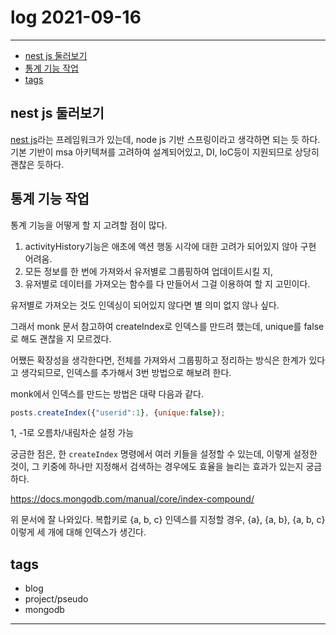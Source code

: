 # log 2021-09-16

--------------------------

- [nest js 둘러보기](#nest-js-둘러보기)
- [통계 기능 작업](#통계-기능-작업)
- [tags](#tags)


## nest js 둘러보기

[nest js](https://nestjs.com/)라는 프레임워크가 있는데, node js 기반 스프링이라고 생각하면 되는 듯 하다. 기본 기반이 msa 아키텍쳐를 고려하여 설계되어있고, DI, IoC등이 지원되므로 상당히 괜찮은 듯하다.

## 통계 기능 작업

통계 기능을 어떻게 할 지 고려할 점이 많다.
1. activityHistory기능은 애초에 액션 행동 시각에 대한 고려가 되어있지 않아 구현 어려움.
2. 모든 정보를 한 번에 가져와서 유저별로 그룹핑하여 업데이트시킬 지,
3. 유저별로 데이터를 가져오는 함수를 다 만들어서 그걸 이용하여 할 지 고민이다.

유저별로 가져오는 것도 인덱싱이 되어있지 않다면 별 의미 없지 않나 싶다.

그래서 monk 문서 참고하여 createIndex로 인덱스를 만드려 했는데, unique를 false로 해도 괜찮을 지 모르겠다.

어쨌든 확장성을 생각한다면, 전체를 가져와서 그룹핑하고 정리하는 방식은 한계가 있다고 생각되므로, 인덱스를 추가해서 3번 방법으로 해보려 한다.

monk에서 인덱스를 만드는 방법은 대략 다음과 같다.

```js
posts.createIndex({"userid":1}, {unique:false});
```

1, -1로 오름차/내림차순 설정 가능

궁금한 점은, 한 `createIndex` 명령에서 여러 키들을 설정할 수 있는데, 이렇게 설정한 것이, 그 키중에 하나만 지정해서 검색하는 경우에도 효율을 늘리는 효과가 있는지 궁금하다.

https://docs.mongodb.com/manual/core/index-compound/

위 문서에 잘 나와있다. 복합키로 {a, b, c} 인덱스를 지정할 경우, 
{a}, {a, b}, {a, b, c} 이렇게 세 개에 대해 인덱스가 생긴다.

## tags
- blog
- project/pseudo
- mongodb

--------------------------

